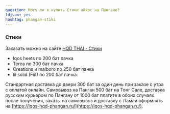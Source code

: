 ```yaml
---
question: Могу ли я купить Стики айкос на Пангане?
ldjson: yes 
hashtag: phangan-stiki
---
```


###  Стики 

Заказать можно на сайте [HQD THAI - Стики](https://hqdthai.ru/stiki/iqosstiki/)

* Iqos heets по 200 бат пачка
* Terea по 300 бат пачка 
* Creations и malboro по 250 бат пачка
* lil solid (Fiit) по 200 бат пачка  


 Стандартная доставка до двери 300 бат за один день при заказе с утра с оплатой онлайн. Самовывоз на Панган 500 бат на Тонг Сале, доставка русским курьером по Пангану от  1000 бат платите в обоих случаях после получения, заказы на самовывоз и доставку с Ламаи оформлять на [https://iqos-hqd-phangan.ru/](https://iqos-hqd-phangan.ru/).
